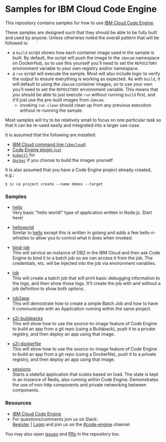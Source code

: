 # Samples for IBM Cloud Code Engine

This repository contains samples for how to use
[IBM Cloud Code Engine](https://cloud.ibm.com/codeengine).

These samples are designed such that they should be able to be fully built
and used by anyone. Unless otherwise noted the overall pattern that will be
followed is:

- a `build` script shows how each container image used in the sample is built.
  By default, the script will push the image to the `ibmcom` namespace on
  DockerHub, so to use this yourself you'll need to set the `REPOSITORY`
  environment variable to your own registry and/or namespace.
- a `run` script will execute the sample. Most will also include logic to
  verify the output to ensure everything is working as expected. As with
  `build`, it will default to using the `ibmcom` container images, so to use
  your own you'll need to set the `REPOSITORY` environment variable.
  This means that you should be able to just execute `run` without running
  `build` first, and it'll just use the pre-built images from `ibmcom`.
  - invoking `run clean` should clean up from any previous execution without
    re-running the sample.

Most samples will try to be relatively small to focus on one particular
task so that it can be re-used easily and integrated into a larger use-case.

It is assumed that the following are installed:
- [IBM Cloud command line (`ibmcloud`)](https://cloud.ibm.com/docs/cli/reference/ibmcloud?topic=cloud-cli-getting-started)
- [Code Engine plugin (`ce`)](https://cloud.ibm.com/codeengine/cli)
- [`kubectl`](https://kubernetes.io/docs/tasks/tools/install-kubectl/) for
- [`docker`](https://docker.io/) if you choose to build the images yourself

It is also assumed that you have a Code Engine project already created, e.g.:
```
$ ic ce project create --name demos --target
```

### Samples

- [hello](hello)<br>
  Very basic "hello world!" type of application written in Node.js. Start here!
- [helloworld](helloworld)<br>
  Similar to [hello](hello) except this is written in golang and adds a few
  bells-n-whistles to allow you to control what it does when invoked.

- [bind-job](bind-job)<br>
  This will service an instance of DB2 in the IBM Cloud and then ask Code
  Engine to bind it to a batch job so we can access it from the job. The
  credentials, etc. will be injected into the job via environment variables.
- [job](job)<br>
  This will create a batch job that will print basic debugging information to
  the logs, and then show those logs. It'll create the job with and without
  a job definition to show both options.
- [job2app](job2app)<br>
  This will demostrate how to create a simple Batch Job and how to have it
  communicate with an Application running within the same project.
- [s2i-buildpacks](s2i-buildpacks)<br>
  This will show how to use the source-to-image feature of Code Engine to
  build an app from a git repo (using a Buildpack), push it to a private
  registry, and then deploy an app using that image.
- [s2i-dockerfile](s2i-dockerfile)<br>
  This will show how to use the source-to-image feature of Code Engine to
  build an app from a git repo (using a Dockerfile), push it to a private
  registry, and then deploy an app using that image.
- [sessions](sessions)<br>
  Starts a stateful application that scales based on load. The state is kept
  in an instance of Redis, also running within Code Engine. Demonstrates the
  use of non-http components and private networking between components.

### Resources

- [IBM Cloud Code Engine](https://cloud.ibm.com/codeengine)
- For questions/comments join us on Slack:<br>
  [Register](https://cloud.ibm.com/kubernetes/slack) |
  [Login](https://ibm-cloud-success.slack.com/) and join us on the
  [#code-engine](https://ibm-cloud-success.slack.com/archives/C014051FRCG)
  channel

You may also open [issues](https://github.com/IBM/CodeEngine/issues) and
[PRs](https://github.com/IBM/CodeEngine/pulls) in the repository too.
